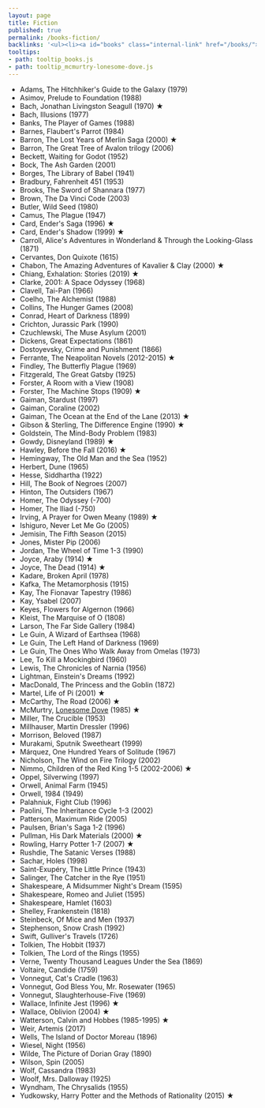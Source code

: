 ```yaml
---
layout: page
title: Fiction
published: true
permalink: /books-fiction/
backlinks: '<ul><li><a id="books" class="internal-link" href="/books/">Books</a></li></ul>'
tooltips: 
- path: tooltip_books.js
- path: tooltip_mcmurtry-lonesome-dove.js
---
```


* Adams, The Hitchhiker's Guide to the Galaxy (1979)
* Asimov, Prelude to Foundation (1988)
* Bach, Jonathan Livingston Seagull (1970) ★
* Bach, Illusions (1977)
* Banks, The Player of Games (1988)
* Barnes, Flaubert's Parrot (1984)
* Barron, The Lost Years of Merlin Saga (2000) ★
* Barron, The Great Tree of Avalon trilogy (2006)
* Beckett, Waiting for Godot (1952)
* Bock, The Ash Garden (2001)
* Borges, The Library of Babel (1941)
* Bradbury, Fahrenheit 451 (1953)
* Brooks, The Sword of Shannara (1977)
* Brown, The Da Vinci Code (2003)
* Butler, Wild Seed (1980)
* Camus, The Plague (1947)
* Card, Ender's Saga (1996) ★
* Card, Ender's Shadow (1999) ★
* Carroll, Alice's Adventures in Wonderland & Through the Looking-Glass (1871)
* Cervantes, Don Quixote (1615)
* Chabon, The Amazing Adventures of Kavalier & Clay (2000) ★
* Chiang, Exhalation: Stories (2019) ★
* Clarke, 2001: A Space Odyssey (1968)
* Clavell, Tai-Pan (1966)
* Coelho, The Alchemist (1988)
* Collins, The Hunger Games (2008)
* Conrad, Heart of Darkness (1899)
* Crichton, Jurassic Park (1990)
* Czuchlewski, The Muse Asylum (2001)
* Dickens, Great Expectations (1861)
* Dostoyevsky, Crime and Punishment (1866)
* Ferrante, The Neapolitan Novels (2012-2015) ★
* Findley, The Butterfly Plague (1969)
* Fitzgerald, The Great Gatsby (1925)
* Forster, A Room with a View (1908)
* Forster, The Machine Stops (1909) ★
* Gaiman, Stardust (1997)
* Gaiman, Coraline (2002)
* Gaiman, The Ocean at the End of the Lane (2013) ★
* Gibson & Sterling, The Difference Engine (1990) ★
* Goldstein, The Mind-Body Problem (1983)
* Gowdy, Disneyland (1989) ★
* Hawley, Before the Fall (2016) ★
* Hemingway, The Old Man and the Sea (1952)
* Herbert, Dune (1965)
* Hesse, Siddhartha (1922)
* Hill, The Book of Negroes (2007)
* Hinton, The Outsiders (1967)
* Homer, The Odyssey (-700)
* Homer, The Iliad (-750)
* Irving, A Prayer for Owen Meany (1989) ★
* Ishiguro, Never Let Me Go (2005)
* Jemisin, The Fifth Season (2015)
* Jones, Mister Pip (2006)
* Jordan, The Wheel of Time 1-3 (1990)
* Joyce, Araby (1914) ★
* Joyce, The Dead (1914) ★
* Kadare, Broken April (1978)
* Kafka, The Metamorphosis (1915)
* Kay, The Fionavar Tapestry (1986)
* Kay, Ysabel (2007)
* Keyes, Flowers for Algernon (1966)
* Kleist, The Marquise of O (1808)
* Larson, The Far Side Gallery (1984)
* Le Guin, A Wizard of Earthsea (1968)
* Le Guin, The Left Hand of Darkness (1969)
* Le Guin, The Ones Who Walk Away from Omelas (1973)
* Lee, To Kill a Mockingbird (1960)
* Lewis, The Chronicles of Narnia (1956)
* Lightman, Einstein's Dreams (1992)
* MacDonald, The Princess and the Goblin (1872)
* Martel, Life of Pi (2001) ★
* McCarthy, The Road (2006) ★
* McMurtry, <a id="mcmurtry-lonesome-dove" class="internal-link" href="/mcmurtry-lonesome-dove/">Lonesome Dove</a> (1985) ★
* Miller, The Crucible (1953)
* Millhauser, Martin Dressler (1996)
* Morrison, Beloved (1987)
* Murakami, Sputnik Sweetheart (1999)
* Márquez, One Hundred Years of Solitude (1967)
* Nicholson, The Wind on Fire Trilogy (2002)
* Nimmo, Children of the Red King 1-5 (2002-2006) ★
* Oppel, Silverwing (1997)
* Orwell, Animal Farm (1945)
* Orwell, 1984 (1949)
* Palahniuk, Fight Club (1996)
* Paolini, The Inheritance Cycle 1-3 (2002)
* Patterson, Maximum Ride (2005)
* Paulsen, Brian's Saga 1-2 (1996)
* Pullman, His Dark Materials (2000) ★
* Rowling, Harry Potter 1-7 (2007) ★
* Rushdie, The Satanic Verses (1988)
* Sachar, Holes (1998)
* Saint-Exupéry, The Little Prince (1943)
* Salinger, The Catcher in the Rye (1951)
* Shakespeare, A Midsummer Night's Dream (1595)
* Shakespeare, Romeo and Juliet (1595)
* Shakespeare, Hamlet (1603)
* Shelley, Frankenstein (1818)
* Steinbeck, Of Mice and Men (1937)
* Stephenson, Snow Crash (1992)
* Swift, Gulliver's Travels (1726)
* Tolkien, The Hobbit (1937)
* Tolkien, The Lord of the Rings (1955)
* Verne, Twenty Thousand Leagues Under the Sea (1869)
* Voltaire, Candide (1759)
* Vonnegut, Cat's Cradle (1963)
* Vonnegut, God Bless You, Mr. Rosewater (1965)
* Vonnegut, Slaughterhouse-Five (1969)
* Wallace, Infinite Jest (1996) ★
* Wallace, Oblivion (2004) ★
* Watterson, Calvin and Hobbes (1985-1995) ★
* Weir, Artemis (2017)
* Wells, The Island of Doctor Moreau (1896)
* Wiesel, Night (1956)
* Wilde, The Picture of Dorian Gray (1890)
* Wilson, Spin (2005)
* Wolf, Cassandra (1983)
* Woolf, Mrs. Dalloway (1925)
* Wyndham, The Chrysalids (1955)
* Yudkowsky, Harry Potter and the Methods of Rationality (2015) ★
